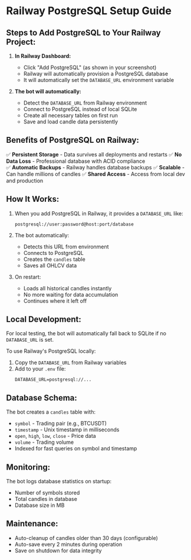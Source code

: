 # Railway PostgreSQL Setup Guide

## Steps to Add PostgreSQL to Your Railway Project:

1. **In Railway Dashboard:**
   - Click "Add PostgreSQL" (as shown in your screenshot)
   - Railway will automatically provision a PostgreSQL database
   - It will automatically set the `DATABASE_URL` environment variable

2. **The bot will automatically:**
   - Detect the `DATABASE_URL` from Railway environment
   - Connect to PostgreSQL instead of local SQLite
   - Create all necessary tables on first run
   - Save and load candle data persistently

## Benefits of PostgreSQL on Railway:

✅ **Persistent Storage** - Data survives all deployments and restarts
✅ **No Data Loss** - Professional database with ACID compliance  
✅ **Automatic Backups** - Railway handles database backups
✅ **Scalable** - Can handle millions of candles
✅ **Shared Access** - Access from local dev and production

## How It Works:

1. When you add PostgreSQL in Railway, it provides a `DATABASE_URL` like:
   ```
   postgresql://user:password@host:port/database
   ```

2. The bot automatically:
   - Detects this URL from environment
   - Connects to PostgreSQL
   - Creates the `candles` table
   - Saves all OHLCV data

3. On restart:
   - Loads all historical candles instantly
   - No more waiting for data accumulation
   - Continues where it left off

## Local Development:

For local testing, the bot will automatically fall back to SQLite if no `DATABASE_URL` is set.

To use Railway's PostgreSQL locally:
1. Copy the `DATABASE_URL` from Railway variables
2. Add to your `.env` file:
   ```
   DATABASE_URL=postgresql://...
   ```

## Database Schema:

The bot creates a `candles` table with:
- `symbol` - Trading pair (e.g., BTCUSDT)
- `timestamp` - Unix timestamp in milliseconds
- `open`, `high`, `low`, `close` - Price data
- `volume` - Trading volume
- Indexed for fast queries on symbol and timestamp

## Monitoring:

The bot logs database statistics on startup:
- Number of symbols stored
- Total candles in database
- Database size in MB

## Maintenance:

- Auto-cleanup of candles older than 30 days (configurable)
- Auto-save every 2 minutes during operation
- Save on shutdown for data integrity